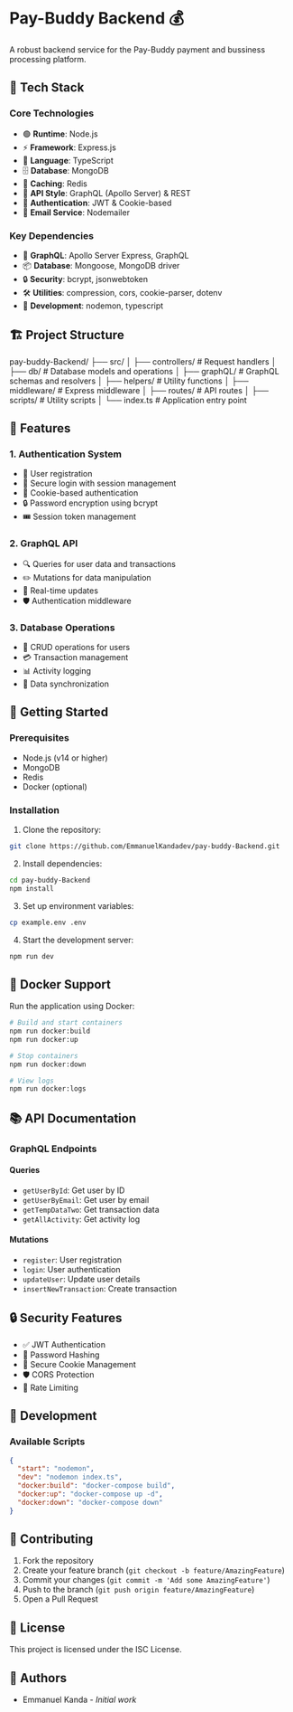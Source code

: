# Pay-Buddy Backend 💰

A robust backend service for the Pay-Buddy payment and bussiness processing platform.

## 🚀 Tech Stack

### Core Technologies
- 🟢 **Runtime**: Node.js
- ⚡ **Framework**: Express.js
- 📘 **Language**: TypeScript
- 🗄️ **Database**: MongoDB
- 🔄 **Caching**: Redis
- 🎯 **API Style**: GraphQL (Apollo Server) & REST
- 🔐 **Authentication**: JWT & Cookie-based
- 📧 **Email Service**: Nodemailer

### Key Dependencies
- 🎨 **GraphQL**: Apollo Server Express, GraphQL
- 📦 **Database**: Mongoose, MongoDB driver
- 🔒 **Security**: bcrypt, jsonwebtoken
- 🛠️ **Utilities**: compression, cors, cookie-parser, dotenv
- 🔧 **Development**: nodemon, typescript

## 🏗️ Project Structure

pay-buddy-Backend/
├── src/
│   ├── controllers/      # Request handlers
│   ├── db/              # Database models and operations
│   ├── graphQL/         # GraphQL schemas and resolvers
│   ├── helpers/         # Utility functions
│   ├── middleware/      # Express middleware
│   ├── routes/          # API routes
│   ├── scripts/         # Utility scripts
│   └── index.ts         # Application entry point

## 🌟 Features

### 1. Authentication System
- 👤 User registration
- 🔑 Secure login with session management
- 🍪 Cookie-based authentication
- 🔒 Password encryption using bcrypt
- 🎟️ Session token management

### 2. GraphQL API
- 🔍 Queries for user data and transactions
- ✏️ Mutations for data manipulation
- 🔄 Real-time updates
- 🛡️ Authentication middleware

### 3. Database Operations
- 📝 CRUD operations for users
- 💳 Transaction management
- 📊 Activity logging
- 🔄 Data synchronization

## 🚀 Getting Started

### Prerequisites
- Node.js (v14 or higher)
- MongoDB
- Redis
- Docker (optional)

### Installation

1. Clone the repository:
```bash
git clone https://github.com/EmmanuelKandadev/pay-buddy-Backend.git
```

2. Install dependencies:
```bash
cd pay-buddy-Backend
npm install
```

3. Set up environment variables:
```bash
cp example.env .env
```

4. Start the development server:
```bash
npm run dev
```

## 🐳 Docker Support

Run the application using Docker:

```bash
# Build and start containers
npm run docker:build
npm run docker:up

# Stop containers
npm run docker:down

# View logs
npm run docker:logs
```

## 📚 API Documentation

### GraphQL Endpoints

#### Queries
- `getUserById`: Get user by ID
- `getUserByEmail`: Get user by email
- `getTempDataTwo`: Get transaction data
- `getAllActivity`: Get activity log

#### Mutations
- `register`: User registration
- `login`: User authentication
- `updateUser`: Update user details
- `insertNewTransaction`: Create transaction

## 🔒 Security Features

- ✅ JWT Authentication
- 🔐 Password Hashing
- 🍪 Secure Cookie Management
- 🛡️ CORS Protection
- 🔄 Rate Limiting

## 🧪 Development

### Available Scripts

```json
{
  "start": "nodemon",
  "dev": "nodemon index.ts",
  "docker:build": "docker-compose build",
  "docker:up": "docker-compose up -d",
  "docker:down": "docker-compose down"
}
```

## 📝 Contributing

1. Fork the repository
2. Create your feature branch (`git checkout -b feature/AmazingFeature`)
3. Commit your changes (`git commit -m 'Add some AmazingFeature'`)
4. Push to the branch (`git push origin feature/AmazingFeature`)
5. Open a Pull Request

## 📜 License

This project is licensed under the ISC License.

## 👥 Authors

- Emmanuel Kanda - *Initial work*


